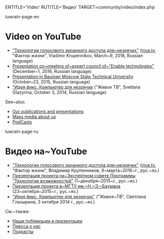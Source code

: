 
ENTITLE='Video'
RUTITLE='Видео'
TARGET=community/video/index.php

luwrain-page-en

# Video on YouTube

* ["Технологии голосового экранного доступа для~незрячих"](https://www.youtube.com/watch?v=1Zv8xI6X3uw)
([inva.tv](http://inva.tv), "Фактор жизни", Vladimir Krupennikov, March~9, 2016, Russian language)
* [Presentation on~meeting of~expert council of~"Enable technologies"](https://youtu.be/zrSWHd6BfMU)
(December~1, 2016, Russian language)
* [Presentation in Bauman Moscow State Technical University](https://www.youtube.com/watch?v=qKDObCUHc0o)
(October~23, 2015, Russian language)
* ["Идея фикс. Компьютер для незрячих](http://www.youtube.com/watch?v=m-HOWJCRn7g3)
("Живое ТВ", Svetlana Glazyrina, October 3, 2014, Russian language)

See~also:

* [Our publications and presentations](local:/community/publications/)
* [Mass media about us](local:/community/massmedia/)
* [PodCasts](local:/community/podcasts/)

luwrain-page-ru

# Видео на~YouTube

* ["Технологии голосового экранного доступа для~незрячих"](https://www.youtube.com/watch?v=1Zv8xI6X3uw)
([inva.tv](http://inva.tv), "Фактор жизни", Владимир Крупенников, 9~марта~2016~г., рус.~яз.)
* [Презентация проекта на~Экспертном совете Программы "Технологии возможностей"](https://youtu.be/zrSWHd6BfMU)
(1~декабря~2015~г., рус.~яз.)
* [Презентация проекта в~МГТУ им.~Н.~Э.~Баумана](https://www.youtube.com/watch?v=qKDObCUHc0o)
(23~октября~2015~г., рус.~яз.)
* ["Идея фикс. Компьютер для незрячих"](http://www.youtube.com/watch?v=m-HOWJCRn7g3)
("Живое~ТВ", Светлана Глазырина, 3 октября 2014 г., рус.~яз.)




См.~также:

* [Наши публикации и презентации](local:/community/publications/)
* [Пресса о нас](local:/community/massmedia/)
* [Подкасты](local:/community/podcasts/)

